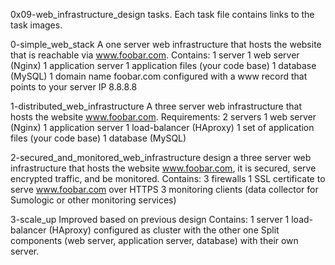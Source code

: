 0x09-web_infrastructure_design tasks.
Each task file contains links to the task images.

0-simple_web_stack
A one server web infrastructure that hosts the website that is reachable via www.foobar.com. Contains:
1 server
1 web server (Nginx)
1 application server
1 application files (your code base)
1 database (MySQL)
1 domain name foobar.com configured with a www record that points to your server IP 8.8.8.8

1-distributed_web_infrastructure
A three server web infrastructure that hosts the website www.foobar.com.
Requirements:
2 servers
1 web server (Nginx)
1 application server
1 load-balancer (HAproxy)
1 set of application files (your code base)
1 database (MySQL)

2-secured_and_monitored_web_infrastructure
design a three server web infrastructure that hosts the website www.foobar.com, it is secured, serve encrypted traffic, and be monitored. Contains:
3 firewalls
1 SSL certificate to serve www.foobar.com over HTTPS
3 monitoring clients (data collector for Sumologic or other monitoring services)

3-scale_up
Improved based on previous design
Contains:
1 server
1 load-balancer (HAproxy) configured as cluster with the other one
Split components (web server, application server, database) with their own server.
